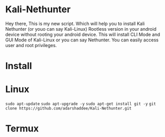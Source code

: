 # Kali-Nethunter
Hey there, This is my new script. Which will help you to install Kali Nethunter (or youo can say Kali-Linux) Rootless version in your android device without rooting your android device. This will install CLI Mode and GUI Mode of Kali-Linux or you can say Nethunter. You can easily access user and root privileges.

# Install

# Linux

``` sudo apt-update ```
``` sudo apt-upgrade -y ```
``` sudo apt-get install git -y ```
``` git clone https://github.com/adarshaddee/Kali-Nethunter.git ``` 

# Termux
